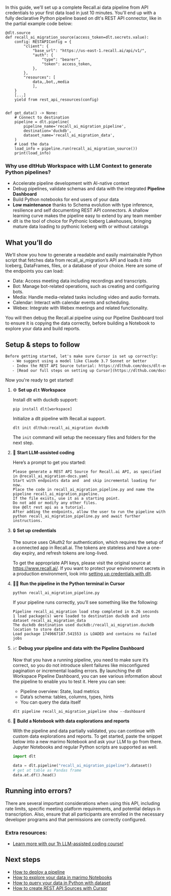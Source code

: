 In this guide, we'll set up a complete Recall.ai data pipeline from API credentials to your first data load in just 10 minutes. You'll end up with a fully declarative Python pipeline based on dlt's REST API connector, like in the partial example code below:

```python-outcome
@dlt.source
def recall_ai_migration_source(access_token=dlt.secrets.value):
    config: RESTAPIConfig = {
        "client": {
            "base_url": "https://us-east-1.recall.ai/api/v1/",
            "auth": {
                "type": "bearer",
                "token": access_token,
            },
        },
        "resources": [
            data,,bot,,media
            ],
    }
    [...]
    yield from rest_api_resources(config)


def get_data() -> None:
    # Connect to destination
    pipeline = dlt.pipeline(
        pipeline_name='recall_ai_migration_pipeline',
        destination='duckdb',
        dataset_name='recall_ai_migration_data', 
    )
    # Load the data
    load_info = pipeline.run(recall_ai_migration_source())
    print(load_info) 
```

### Why use dltHub Workspace with LLM Context to generate Python pipelines?

- Accelerate pipeline development with AI-native context
- Debug pipelines, validate schemas and data with the integrated **Pipeline Dashboard**
- Build Python notebooks for end users of your data
- **Low maintenance** thanks to Schema evolution with type inference, resilience and self documenting REST API connectors. A shallow learning curve makes the pipeline easy to extend by any team member
- dlt is the tool of choice for Pythonic Iceberg Lakehouses, bringing mature data loading to pythonic Iceberg with or without catalogs

## What you’ll do

We’ll show you how to generate a readable and easily maintainable Python script that fetches data from recall_ai_migration’s API and loads it into Iceberg, DataFrames, files, or a database of your choice. Here are some of the endpoints you can load:

- Data: Access meeting data including recordings and transcripts.
- Bot: Manage bot-related operations, such as creating and configuring bots.
- Media: Handle media-related tasks including video and audio formats.
- Calendar: Interact with calendar events and scheduling.
- Webex: Integrate with Webex meetings and related functionality.

You will then debug the Recall.ai pipeline using our Pipeline Dashboard tool to ensure it is copying the data correctly, before building a Notebook to explore your data and build reports.

## Setup & steps to follow

```default
Before getting started, let's make sure Cursor is set up correctly:
   - We suggest using a model like Claude 3.7 Sonnet or better
   - Index the REST API Source tutorial: https://dlthub.com/docs/dlt-ecosystem/verified-sources/rest_api/ and add it to context as **@dlt rest api**
   - [Read our full steps on setting up Cursor](https://dlthub.com/docs/dlt-ecosystem/llm-tooling/cursor-restapi#23-configuring-cursor-with-documentation)
```

Now you're ready to get started!

1. ⚙️ **Set up `dlt` Workspace**
    
    Install dlt with duckdb support:
    ```shell
    pip install dlt[workspace]
    ```

    Initialize a dlt pipeline with Recall.ai support.
    ```shell
    dlt init dlthub:recall_ai_migration duckdb
    ```

    The `init` command will setup the necessary files and folders for the next step.
    
2. 🤠 **Start LLM-assisted coding**
    
    Here’s a prompt to get you started:
    
    ```prompt
    Please generate a REST API Source for Recall.ai API, as specified in @recall_ai_migration-docs.yaml 
    Start with endpoints data and  and skip incremental loading for now. 
    Place the code in recall_ai_migration_pipeline.py and name the pipeline recall_ai_migration_pipeline. 
    If the file exists, use it as a starting point. 
    Do not add or modify any other files. 
    Use @dlt rest api as a tutorial. 
    After adding the endpoints, allow the user to run the pipeline with python recall_ai_migration_pipeline.py and await further instructions.
    ```

    
3. 🔒 **Set up credentials** 
    
    The source uses OAuth2 for authentication, which requires the setup of a connected app in Recall.ai. The tokens are stateless and have a one-day expiry, and refresh tokens are long-lived.
    
    To get the appropriate API keys, please visit the original source at https://www.recall.ai/.
    If you want to protect your environment secrets in a production environment, look into [setting up credentials with dlt](https://dlthub.com/docs/walkthroughs/add_credentials).
    
4. 🏃‍♀️ **Run the pipeline in the Python terminal in Cursor**
    
    ```shell
    python recall_ai_migration_pipeline.py
    ```
    
    If your pipeline runs correctly, you’ll see something like the following:
    
    ```shell
    Pipeline recall_ai_migration load step completed in 0.26 seconds
    1 load package(s) were loaded to destination duckdb and into dataset recall_ai_migration_data
    The duckdb destination used duckdb:/recall_ai_migration.duckdb location to store data
    Load package 1749667187.541553 is LOADED and contains no failed jobs
    ```
    
5. 📈 **Debug your pipeline and data with the Pipeline Dashboard**

    Now that you have a running pipeline, you need to make sure it’s correct, so you do not introduce silent failures like misconfigured pagination or incremental loading errors. By launching the dlt Workspace Pipeline Dashboard, you can see various information about the pipeline to enable you to test it. Here you can see:
    - Pipeline overview: State, load metrics
    - Data’s schema: tables, columns, types, hints
    - You can query the data itself
    
    ```shell
    dlt pipeline recall_ai_migration_pipeline show --dashboard
    ```
    
6. 🐍 **Build a Notebook with data explorations and reports**

    With the pipeline and data partially validated, you can continue with custom data explorations and reports. To get started, paste the snippet below into a new marimo Notebook and ask your LLM to go from there. Jupyter Notebooks and regular Python scripts are supported as well.

    
    ```python
    import dlt

   data = dlt.pipeline("recall_ai_migration_pipeline").dataset()
   # get at table as Pandas frame
   data.at.df().head()
    ```

## Running into errors?

There are several important considerations when using this API, including rate limits, specific meeting platform requirements, and potential delays in transcription. Also, ensure that all participants are enrolled in the necessary developer programs and that permissions are correctly configured.

### Extra resources:

- [Learn more with our 1h LLM-assisted coding course!](https://www.youtube.com/watch?v=GGid70rnJuM)

## Next steps

- [How to deploy a pipeline](https://dlthub.com/docs/walkthroughs/deploy-a-pipeline)
- [How to explore your data in marimo Notebooks](https://dlthub.com/docs/general-usage/dataset-access/marimo)
- [How to query your data in Python with dataset](https://dlthub.com/docs/general-usage/dataset-access/dataset)
- [How to create REST API Sources with Cursor](https://dlthub.com/docs/dlt-ecosystem/llm-tooling/cursor-restapi)